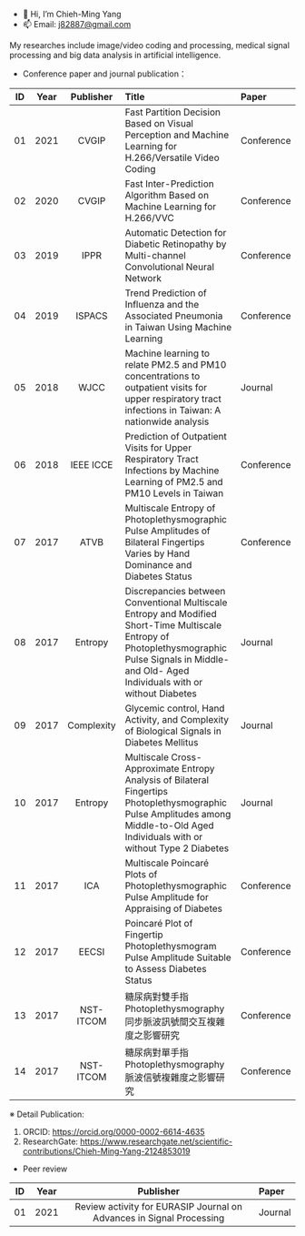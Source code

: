 - 👋 Hi, I’m Chieh-Ming Yang
- 📫 Email: j82887@gmail.com

My researches include image/video coding and processing, medical signal processing and big data analysis in artificial intelligence.
- Conference paper and journal publication：

| ID | Year | Publisher | Title | Paper |
| :----: | :----: | :----: | :---- | :---- | 
| 01 | 2021 | CVGIP | Fast Partition Decision Based on Visual Perception and Machine Learning for H.266/Versatile Video Coding | Conference |
| 02 | 2020 | CVGIP | Fast Inter-Prediction Algorithm Based on Machine Learning for H.266/VVC | Conference |
| 03 | 2019 | IPPR | Automatic Detection for Diabetic Retinopathy by Multi-channel Convolutional Neural Network | Conference |
| 04 | 2019 | ISPACS | Trend Prediction of Influenza and the Associated Pneumonia in Taiwan Using Machine Learning | Conference |
| 05 | 2018 | WJCC | Machine learning to relate PM2.5 and PM10 concentrations to outpatient visits for upper respiratory tract infections in Taiwan: A nationwide analysis | Journal |
| 06 | 2018 | IEEE ICCE | Prediction of Outpatient Visits for Upper Respiratory Tract Infections by Machine Learning of PM2.5 and PM10 Levels in Taiwan | Conference |
| 07 | 2017 | ATVB | Multiscale Entropy of Photoplethysmographic Pulse Amplitudes of Bilateral Fingertips Varies by Hand Dominance and Diabetes Status | Conference |
| 08 | 2017 | Entropy | Discrepancies between Conventional Multiscale Entropy and Modified Short-Time Multiscale Entropy of Photoplethysmographic Pulse Signals in Middle- and Old- Aged Individuals with or without Diabetes | Journal |
| 09 | 2017 | Complexity | Glycemic control, Hand Activity, and Complexity of Biological Signals in Diabetes Mellitus | Journal |
| 10 | 2017 | Entropy | Multiscale Cross-Approximate Entropy Analysis of Bilateral Fingertips Photoplethysmographic Pulse Amplitudes among Middle-to-Old Aged Individuals with or without Type 2 Diabetes | Journal |
| 11 | 2017 | ICA | Multiscale Poincaré Plots of Photoplethysmographic Pulse Amplitude for Appraising of Diabetes | Conference |
| 12 | 2017 | EECSI | Poincaré Plot of Fingertip Photoplethysmogram Pulse Amplitude Suitable to Assess Diabetes Status | Conference |
| 13 | 2017 | NST-ITCOM | 糖尿病對雙手指Photoplethysmography同步脈波訊號間交互複雜度之影響研究 | Conference |
| 14 | 2017 | NST-ITCOM | 糖尿病對單手指Photoplethysmography脈波信號複雜度之影響研究 | Conference |

※ Detail Publication: 
1. ORCID: https://orcid.org/0000-0002-6614-4635
2. ResearchGate: https://www.researchgate.net/scientific-contributions/Chieh-Ming-Yang-2124853019

- Peer review

| ID | Year | Publisher | Paper |
| :----: | :----: | :----: | :---- | 
| 01 | 2021 | Review activity for EURASIP Journal on Advances in Signal Processing | Journal |

